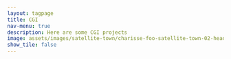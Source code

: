 ```yaml
---
layout: tagpage
title: CGI
nav-menu: true
description: Here are some CGI projects
image: assets/images/satellite-town/charisse-foo-satellite-town-02-header.jpg
show_tile: false
---
```


